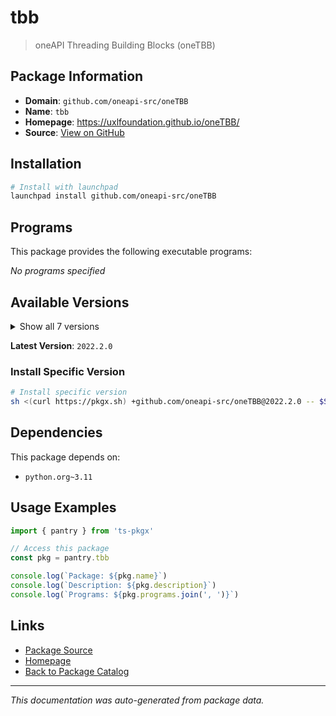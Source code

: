 # tbb

> oneAPI Threading Building Blocks (oneTBB)

## Package Information

- **Domain**: `github.com/oneapi-src/oneTBB`
- **Name**: `tbb`
- **Homepage**: https://uxlfoundation.github.io/oneTBB/
- **Source**: [View on GitHub](https://github.com/pkgxdev/pantry/tree/main/projects/github.com/oneapi-src/oneTBB/package.yml)

## Installation

```bash
# Install with launchpad
launchpad install github.com/oneapi-src/oneTBB
```

## Programs

This package provides the following executable programs:

*No programs specified*

## Available Versions

<details>
<summary>Show all 7 versions</summary>

- `2022.2.0`, `2022.1.0`, `2022.0.0`, `2021.13.0`, `2021.12.0`
- `2021.11.0`, `2021.10.0`

</details>

**Latest Version**: `2022.2.0`

### Install Specific Version

```bash
# Install specific version
sh <(curl https://pkgx.sh) +github.com/oneapi-src/oneTBB@2022.2.0 -- $SHELL -i
```

## Dependencies

This package depends on:

- `python.org~3.11`

## Usage Examples

```typescript
import { pantry } from 'ts-pkgx'

// Access this package
const pkg = pantry.tbb

console.log(`Package: ${pkg.name}`)
console.log(`Description: ${pkg.description}`)
console.log(`Programs: ${pkg.programs.join(', ')}`)
```

## Links

- [Package Source](https://github.com/pkgxdev/pantry/tree/main/projects/github.com/oneapi-src/oneTBB/package.yml)
- [Homepage](https://uxlfoundation.github.io/oneTBB/)
- [Back to Package Catalog](../../../package-catalog.md)

---

*This documentation was auto-generated from package data.*
